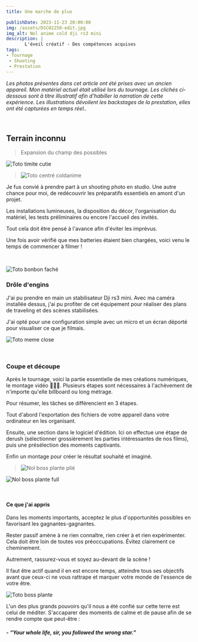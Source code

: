 ```yaml
---
title: Une marche de plus

publishDate: 2023-11-23 20:00:00
img: /assets/DSC02250-edit.jpg
img_alt: Nol anime cold dji rs3 mini
description: |
       L'éveil créatif - Des compétences acquises
tags:
- Tournage
 - Shooting
 - Prestation
---
```


*Les photos présentes dans cet article ont été prises avec un ancien appareil. Mon matériel actuel était utilisé lors du tournage. Les clichés ci-dessous sont à titre illustratif afin d’habiller la narration de cette expérience. Les illustrations dévoilent les backstages de la prestation, elles ont été capturées en temps réel..*

<p>&nbsp;</p>

## Terrain inconnu
>Expansion du champ des possibles

![Toto timite cutie](/assets/A7400753-edit.jpg)

>![Toto centré coldanime](/assets/A7400749-edit-3.jpg)

Je fus convié à prendre part à un shooting photo en studio. Une autre chance pour moi, de redécouvrir les préparatifs essentiels en amont d'un projet.

Les installations lumineuses, la disposition du décor, l'organisation du matériel, les tests préliminaires ou encore l'accueil des invités.

Tout cela doit être pensé à l'avance afin d'éviter les imprévus.

Une fois avoir vérifié que mes batteries étaient bien chargées, voici venu le temps de commencer à filmer !



<p>&nbsp;</p>

![Toto bonbon faché](/assets/A7400834-edit.jpg)

### Drôle d'engins

J'ai pu prendre en main un stabilisateur Dji rs3 mini. Avec ma caméra installée dessus, j'ai pu profiter de cet équipement pour réaliser des plans de traveling et des scènes stabilisées.

J'ai opté pour une configuration simple avec un micro et un écran déporté pour visualiser ce que je filmais.

![Toto meme close ](/assets/A7400816-edit.jpg)
<p>&nbsp;</p>

### Coupe et découpe
Après le tournage, voici la partie essentielle de mes créations numériques, le montage vidéo 🧑🏽‍💻. Plusieurs étapes sont nécessaires à l'achèvement de n'importe qu'elle billboard ou long métrage.

Pour résumer, les tâches se différencient en 3 étapes.

Tout d'abord l'exportation des fichiers de votre appareil dans votre ordinateur en les organisant.

Ensuite, une section dans le logiciel d'édition. Ici on effectue une étape de derush (sélectionner grossièrement les parties intéressantes de nos films), puis une présélection des moments captivants.

Enfin un montage pour créer le résultat souhaité et imaginé.

>![Nol boss plante plié](/assets/A7401028-edit.jpg)
>
![Nol boss plante full](/assets/A7401060-edit.jpg)
<p>&nbsp;</p>

#### Ce que j'ai appris

Dans les moments  importants, acceptez le plus d'opportunités possibles en favorisant les gagnantes-gagnantes.

Rester passif amène à ne rien connaître, rien créer à  et rien expérimenter. Cela doit être loin de toutes vos préoccupations. Évitez clairement ce cheminement.

Autrement, rassurez-vous et soyez au-devant de la scène !

Il faut être actif quand il en est encore temps, atteindre tous ses objectifs avant que ceux-ci ne vous rattrape et marquer votre monde de l'essence de votre être.





![Toto boss plante](/assets/A7400950-edit.jpg)


L'un des plus grands pouvoirs qu'il nous a été confié sur cette terre est celui de méditer. S'accaparer des moments de calme et de pause afin de se rendre compte que peut-être :

##### - *“Your whole life, sir, you followed the wrong star.”*

